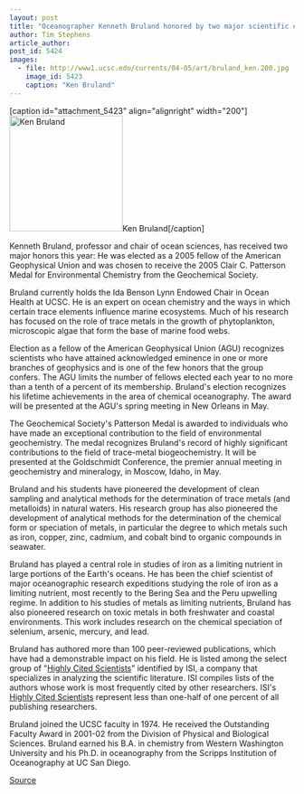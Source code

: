 ```yaml
---
layout: post
title: "Oceanographer Kenneth Bruland honored by two major scientific organizations"
author: Tim Stephens
article_author: 
post_id: 5424
images:
  - file: http://www1.ucsc.edu/currents/04-05/art/bruland_ken.200.jpg
    image_id: 5423
    caption: "Ken Bruland"
---
```


[caption id="attachment_5423" align="alignright" width="200"]<a href="http://dev-ucsc-news.pantheonsite.io/wp-content/uploads/2005/02/bruland_ken.200.jpg"><img class="size-full wp-image-5423" src="http://dev-ucsc-news.pantheonsite.io/wp-content/uploads/2005/02/bruland_ken.200.jpg" alt="Ken Bruland" width="200" height="205" /></a>Ken Bruland[/caption]
<a name="content" id="content"></a>
<p>
  Kenneth Bruland, professor and chair of ocean sciences, has received two major honors this year: He was elected as a 2005 fellow of the American Geophysical Union and was chosen to receive the 2005 Clair C. Patterson Medal for Environmental Chemistry from the Geochemical Society.
</p>
<p>
  Bruland currently holds the Ida Benson Lynn Endowed Chair in Ocean Health at UCSC. He is an expert on ocean chemistry and the ways in which certain trace elements influence marine ecosystems. Much of his research has focused on the role of trace metals in the growth of phytoplankton, microscopic algae that form the base of marine food webs.
</p>
<p>
  Election as a fellow of the American Geophysical Union (AGU) recognizes scientists who have attained acknowledged eminence in one or more branches of geophysics and is one of the few honors that the group confers. The AGU limits the number of fellows elected each year to no more than a tenth of a percent of its membership. Bruland's election recognizes his lifetime achievements in the area of chemical oceanography. The award will be presented at the AGU's spring meeting in New Orleans in May.
</p>
<p>
  The Geochemical Society's Patterson Medal is awarded to individuals who have made an exceptional contribution to the field of environmental geochemistry. The medal recognizes Bruland's record of highly significant contributions to the field of trace-metal biogeochemistry. It will be presented at the Goldschmidt Conference, the premier annual meeting in geochemistry and mineralogy, in Moscow, Idaho, in May.
</p>
<p>
  Bruland and his students have pioneered the development of clean sampling and analytical methods for the determination of trace metals (and metalloids) in natural waters. His research group has also pioneered the development of analytical methods for the determination of the chemical form or speciation of metals, in particular the degree to which metals such as iron, copper, zinc, cadmium, and cobalt bind to organic compounds in seawater.
</p>
<p>
  Bruland has played a central role in studies of iron as a limiting nutrient in large portions of the Earth's oceans. He has been the chief scientist of major oceanographic research expeditions studying the role of iron as a limiting nutrient, most recently to the Bering Sea and the Peru upwelling regime. In addition to his studies of metals as limiting nutrients, Bruland has also pioneered research on toxic metals in both freshwater and coastal environments. This work includes research on the chemical speciation of selenium, arsenic, mercury, and lead.
</p>
<p>
  Bruland has authored more than 100 peer-reviewed publications, which have had a demonstrable impact on his field. He is listed among the select group of "<a href="http://isihighlycited.com">Highly Cited Scientists</a>" identified by ISI, a company that specializes in analyzing the scientific literature. ISI compiles lists of the authors whose work is most frequently cited by other researchers. ISI's <a href="http://isihighlycited.com">Highly Cited Scientists</a> represent less than one-half of one percent of all publishing researchers.
</p>
<p>
  Bruland joined the UCSC faculty in 1974. He received the Outstanding Faculty Award in 2001-02 from the Division of Physical and Biological Sciences. Bruland earned his B.A. in chemistry from Western Washington University and his Ph.D. in oceanography from the Scripps Institution of Oceanography at UC San Diego.
</p>
<p><a href="http://www1.ucsc.edu/currents/04-05/02-14/awards-bruland.asp" title="Permalink to awards-bruland">Source</a></p>
